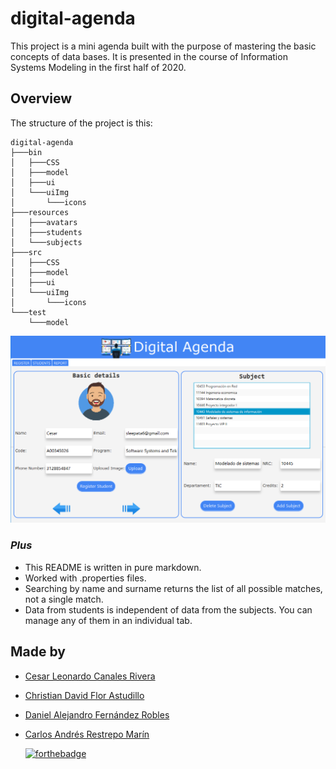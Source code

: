 # **digital-agenda**

This project is a mini agenda built with the purpose of mastering the basic concepts of data bases. It is presented in the course of Information Systems Modeling in the first half of 2020.
  
## Overview
  The structure of the project is this:<br>
  ~~~
  digital-agenda
  ├───bin
  │   ├───CSS
  │   ├───model
  │   ├───ui
  │   └───uiImg
  │       └───icons
  ├───resources
  │   ├───avatars
  │   ├───students
  │   └───subjects
  ├───src
  │   ├───CSS
  │   ├───model
  │   ├───ui
  │   └───uiImg
  │       └───icons
  └───test
      └───model
  ~~~
  ![Overview](resources/overview/main-view.png?raw=true)

### _Plus_
+ This README is written in pure markdown.
+ Worked with .properties files.
+ Searching by name and surname returns the list of all possible matches, not a single match.
+ Data from students is independent of data from the subjects. You can manage any of them in an individual tab.
## Made by
+ [Cesar Leonardo Canales Rivera](https://github.com/Sleeptightt "Cesar Canales")
+ [Christian David Flor Astudillo](https://github.com/ChristianFlor "Christian Flor")
+ [Daniel Alejandro Fernández Robles](https://github.com/7yrionLannister "Daniel Fernández")
+ [Carlos Andrés Restrepo Marín](https://github.com/Carlosches "Carlos Restrepo")

  [![forthebadge](https://forthebadge.com/images/badges/made-with-java.svg)](https://forthebadge.com)
